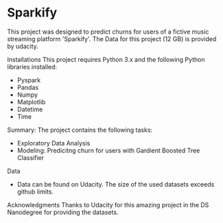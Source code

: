 # Sparkify

This project was designed to predict churns for users of a fictive music streaming platform 'Sparkify'.
The Data for this project (12 GB) is provided by udacity.

Installations
This project requires Python 3.x and the following Python libraries installed:

* Pyspark
* Pandas
* Numpy
* Matplotlib
* Datetime
* Time


Summary:
The project contains the following tasks:

* Exploratory Data Analysis
* Modeling: Predicitng churn for users with Gardient Boosted Tree Classifier

Data
* Data can be found on Udacity. The size of the used datasets exceeds github limits.

Acknowledgments
Thanks to Udacity for this amazing project in the DS Nanodegree for providing the datasets.
